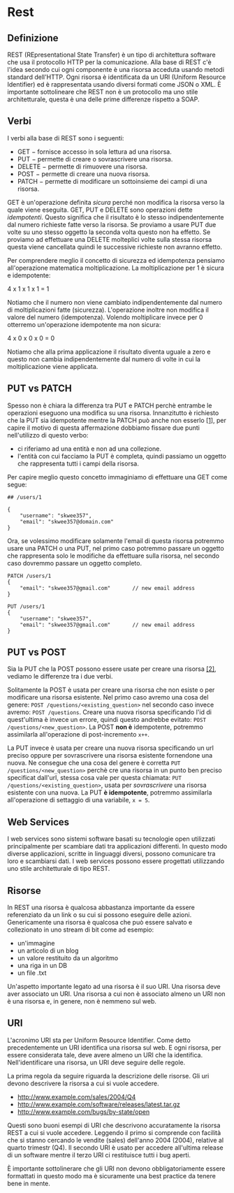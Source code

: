 # Rest

## Definizione
REST (REpresentational State Transfer) è un tipo di architettura software che usa il protocollo 
HTTP per la comunicazione.
Alla base di REST c'è l'idea secondo cui ogni componente è una risorsa acceduta usando metodi
standard dell'HTTP.
Ogni risorsa è identificata da un URI (Uniform Resource Identifier) ed è rappresentata usando 
diversi formati come JSON o XML.
È importante sottolineare che REST non è un protocollo ma uno stile architetturale, questa 
è una delle prime differenze rispetto a SOAP.

## Verbi
I verbi alla base di REST sono i seguenti:

* GET − fornisce accesso in sola lettura ad una risorsa.
* PUT − permette di creare o sovrascrivere una risorsa.
* DELETE − permette di rimuovere una risorsa.
* POST − permette di creare una nuova risorsa.
* PATCH − permette di modificare un sottoinsieme dei campi di una risorsa.

GET è un'operazione definita _sicura_ perché non modifica la risorsa verso la quale viene eseguita.
GET, PUT e DELETE sono operazioni dette _idempotenti_. Questo significa che il risultato è lo stesso
indipendentemente dal numero richieste fatte verso la risorsa.
Se proviamo a usare PUT due volte su uno stesso oggetto la seconda volta questo non ha effetto.
Se proviamo ad effettuare una DELETE molteplici volte sulla stessa risorsa questa viene cancellata
quindi le successive richieste non avranno effetto.

Per comprendere meglio il concetto di sicurezza ed idempotenza pensiamo all'operazione matematica
moltiplicazione.
La moltiplicazione per 1 è sicura e idempotente:

4 x 1 x 1 x 1 = 1

Notiamo che il numero non viene cambiato indipendentemente dal numero di moltiplicazioni
fatte (sicurezza). L'operazione inoltre non modifica il valore del numero (idempotenza).
Volendo moltiplicare invece per 0 otterremo un'operazione idempotente ma non sicura:

4 x 0 x 0 x 0 = 0

Notiamo che alla prima applicazione il risultato diventa uguale a zero e questo non cambia 
indipendentemente dal numero di volte in cui la moltiplicazione viene applicata.

## PUT vs PATCH
Spesso non è chiara la differenza tra PUT e PATCH perchè entrambe le operazioni eseguono una
modifica su una risorsa.
Innanzitutto è richiesto che la PUT sia idempotente mentre la PATCH può anche non esserlo [[1]](https://stackoverflow.com/questions/28459418/rest-api-put-vs-patch-with-real-life-examples), per capire il motivo di questa affermazione dobbiamo fissare
due punti nell'utilizzo di questo verbo:

 * ci riferiamo ad una entità e non ad una collezione.
 * l'entità con cui facciamo la PUT è completa, quindi passiamo un oggetto che rappresenta 
 tutti i campi della risorsa.

Per capire meglio questo concetto immaginiamo di effettuare una GET come segue:

```
## /users/1

{
    "username": "skwee357",
    "email": "skwee357@domain.com"
}
```

Ora, se volessimo modificare solamente l'email di questa risorsa potremmo usare una PATCH o una PUT,
nel primo caso potremmo passare un oggetto che rappresenta solo le modifiche da effettuare sulla 
risorsa, nel secondo caso dovremmo passare un oggetto completo.

```
PATCH /users/1
{
    "email": "skwee357@gmail.com"       // new email address
}
```
```
PUT /users/1
{
    "username": "skwee357",
    "email": "skwee357@gmail.com"       // new email address
}
```
## PUT vs POST

Sia la PUT che la POST possono essere usate per creare una risorsa [[2]](https://stackoverflow.com/questions/630453/put-vs-post-in-rest), vediamo le differenze tra i due verbi.

Solitamente la POST è usata per creare una risorsa che non esiste o per modificare una risorsa esistente.
Nel primo caso avremo una cosa del genere: `POST /questions/<existing_question>` nel secondo caso invece avremo: `POST /questions`. Creare una nuova risorsa specificando l'id di quest'ultima è invece un errore, quindi questo andrebbe evitato: `POST /questions/<new_question>`.
La POST **non è** idempotente, potremmo assimilarla all'operazione di post-incremento `x++`.

La PUT invece è usata per creare una nuova risorsa specificando un url preciso oppure per sovrascrivere una risorsa esistente fornendone una nuova.
Ne consegue che una cosa del genere è corretta `PUT /questions/<new_question>` perchè cre una risorsa in un punto ben preciso specificat dall'url, stessa cosa vale per questa chiamata: `PUT /questions/<existing_question>`, usata per _sovrascrivere_ una risorsa esistente con una nuova.
La PUT **è idempotente**, potremmo assimilarla all'operazione di settaggio di una variabile, `x = 5`. 

## Web Services
I web services sono sistemi software basati su tecnologie open utilizzati principalmente
per scambiare dati tra applicazioni differenti.
In questo modo diverse applicazioni, scritte in linguaggi diversi, possono comunicare tra 
loro e scambiarsi dati.
I web services possono essere progettati utilizzando uno stile architetturale di tipo REST.

## Risorse
In REST una risorsa è qualcosa abbastanza importante da essere referenziato da un link o su
cui si possono eseguire delle azioni.
Genericamente una risorsa è qualcosa che può essere salvato e collezionato in uno stream di bit
come ad esempio:
* un'immagine
* un articolo di un blog
* un valore restituito da un algoritmo
* una riga in un DB
* un file .txt

Un'aspetto importante legato ad una risorsa è il suo URI. Una risorsa deve aver associato
un URI. Una risorsa a cui non è associato almeno un URI non è una risorsa e, in genere,
non è nemmeno sul web.

## URI
L'acronimo URI sta per Uniform Resource Identifier.
Come detto precedentemente un URI identifica una risorsa sul web. E ogni risorsa, per essere
considerata tale, deve avere almeno un URI che la identifica.
Nell'identificare una risorsa, un URI deve seguire delle regole.

La prima regola da seguire riguarda la descrizione delle risorse.
Gli uri devono descrivere la risorsa a cui si vuole accedere.
* http://www.example.com/sales/2004/Q4
* http://www.example.com/software/releases/latest.tar.gz
* http://www.example.com/bugs/by-state/open

Questi sono buoni esempi di URI che descrivono accuratamente la risorsa REST a cui 
si vuole accedere.
Leggendo il primo si comprende con facilità che si stanno cercando le vendite (sales) dell'anno 2004 (2004), relative al 
quarto trimestr (Q4).
Il secondo URI è usato per accedere all'ultima release di un software mentre il terzo URI
ci restituisce tutti i bug aperti.

È importante sottolinerare che gli URI non devono obbligatoriamente essere formattati
in questo modo ma è sicuramente una best practice da tenere bene in mente.
